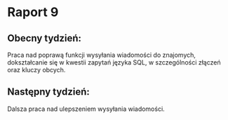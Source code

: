 # Raport 9
## Obecny tydzień:
 Praca nad poprawą funkcji wysyłania wiadomości do znajomych, dokształcanie się w kwestii zapytań języka SQL, w szczególności złączeń oraz kluczy obcych.
## Następny tydzień:
 Dalsza praca nad ulepszeniem wysyłania wiadomości.
